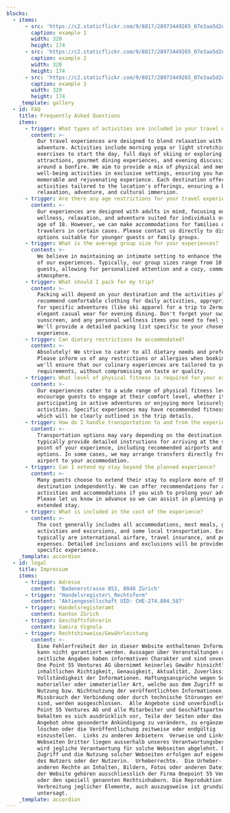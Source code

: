 ```yaml
---
blocks:
  - items:
      - src: 'https://c2.staticflickr.com/9/8817/28973449265_07e3aa5d2e_b.jpg'
        caption: example 1
        width: 320
        height: 174
      - src: 'https://c2.staticflickr.com/9/8817/28973449265_07e3aa5d2e_b.jpg'
        caption: example 2
        width: 320
        height: 174
      - src: 'https://c2.staticflickr.com/9/8817/28973449265_07e3aa5d2e_b.jpg'
        caption: example 3
        width: 320
        height: 174
    _template: gallery
  - id: FAQ
    title: Frequently Asked Questions
    items:
      - trigger: What types of activities are included in your travel experiences?
        content: >-
          Our travel experiences are designed to blend relaxation with
          adventure. Activities include morning yoga or light stretching
          exercises to start the day, full days of skiing or exploring local
          attractions, gourmet dining experiences, and evening discussions
          around a bonfire. We aim to provide a mix of physical and mental
          well-being activities in exclusive settings, ensuring you have a
          memorable and rejuvenating experience. Each destination offers unique
          activities tailored to the location's offerings, ensuring a balance of
          relaxation, adventure, and cultural immersion.
      - trigger: Are there any age restrictions for your travel experiences?
        content: >-
          Our experiences are designed with adults in mind, focusing on
          wellness, relaxation, and adventure suited for individuals over the
          age of 18. However, we can make accommodations for families or younger
          travelers in certain cases. Please contact us directly to discuss
          options suitable for younger guests or family groups.
      - trigger: What is the average group size for your experiences?
        content: >-
          We believe in maintaining an intimate setting to enhance the quality
          of our experiences. Typically, our group sizes range from 10 to 15
          guests, allowing for personalized attention and a cozy, communal
          atmosphere.
      - trigger: What should I pack for my trip?
        content: >-
          Packing will depend on your destination and the activities planned. We
          recommend comfortable clothing for daily activities, appropriate gear
          for specific adventures (like ski apparel for a trip to Zermatt), and
          elegant casual wear for evening dining. Don't forget your swimsuit,
          sunscreen, and any personal wellness items you need to feel your best.
          We'll provide a detailed packing list specific to your chosen
          experience.
      - trigger: Can dietary restrictions be accommodated?
        content: >-
          Absolutely! We strive to cater to all dietary needs and preferences.
          Please inform us of any restrictions or allergies when booking, and
          we'll ensure that our culinary experiences are tailored to your
          requirements, without compromising on taste or quality.
      - trigger: What level of physical fitness is required for your experiences?
        content: >-
          Our experiences cater to a wide range of physical fitness levels. We
          encourage guests to engage at their comfort level, whether it's
          participating in active adventures or enjoying more leisurely
          activities. Specific experiences may have recommended fitness levels,
          which will be clearly outlined in the trip details.
      - trigger: How do I handle transportation to and from the experience?
        content: >-
          Transportation options may vary depending on the destination. We
          typically provide detailed instructions for arriving at the starting
          point of your experience, including recommended airports and transfer
          options. In some cases, we may arrange transfers directly from the
          airport to your accommodation.
      - trigger: Can I extend my stay beyond the planned experience?
        content: >-
          Many guests choose to extend their stay to explore more of the
          destination independently. We can offer recommendations for additional
          activities and accommodations if you wish to prolong your adventure.
          Please let us know in advance so we can assist in planning your
          extended stay.
      - trigger: What is included in the cost of the experience?
        content: >-
          The cost generally includes all accommodations, most meals, guided
          activities and excursions, and some local transportation. Exclusions
          typically are international airfare, travel insurance, and personal
          expenses. Detailed inclusions and exclusions will be provided for each
          specific experience.
    _template: accordion
  - id: legal
    title: Impressum
    items:
      - trigger: Adresse
        content: 'Badenerstrasse 853, 8048 Zürich'
      - trigger: "Handelsregister\_Rechtsform"
        content: 'Aktiengesellschaft UID: CHE-274.804.587'
      - trigger: Handelsregisteramt
        content: Kanton Zürich
      - trigger: Geschäftsführerin
        content: Samira Vignola
      - trigger: Rechtshinweise/Gewährleistung
        content: >-
          Eine Fehlerfreiheit der in dieser Website enthaltenen Informationen
          kann nicht garantiert werden. Aussagen über Veranstaltungen und
          zeitliche Angaben haben informativen Charakter und sind unverbindlich.
          One Point 55 Ventures AG übernimmt keinerlei Gewähr hinsichtlich der
          inhaltlichen Richtigkeit, Genauigkeit, Aktualität, Zuverlässigkeit und
          Vollständigkeit der Informationen. Haftungsansprüche wegen Schäden
          materieller oder immaterieller Art, welche aus dem Zugriff oder der
          Nutzung bzw. Nichtnutzung der veröffentlichten Informationen, durch
          Missbrauch der Verbindung oder durch technische Störungen entstanden
          sind, werden ausgeschlossen.  Alle Angebote sind unverbindlich. One
          Point 55 Ventures AG und alle Mitarbeiter und Geschäftspartner
          behalten es sich ausdrücklich vor, Teile der Seiten oder das gesamte
          Angebot ohne gesonderte Ankündigung zu verändern, zu ergänzen, zu
          löschen oder die Veröffentlichung zeitweise oder endgültig
          einzustellen.  Links zu anderen Anbietern  Verweise und Links auf
          Webseiten Dritter liegen ausserhalb unseres Verantwortungsbereichs. Es
          wird jegliche Verantwortung für solche Webseiten abgelehnt. Der
          Zugriff und die Nutzung solcher Webseiten erfolgen auf eigene Gefahr
          des Nutzers oder der Nutzerin.  Urheberrechte.  Die Urheber- und alle
          anderen Rechte an Inhalten, Bildern, Fotos oder anderen Dateien auf
          der Website gehören ausschliesslich der Firma Onepoint 55 Ventures
          oder den speziell genannten Rechtsinhabern. Die Reproduktion oder
          Verbreitung jeglicher Elemente, auch auszugsweise ist grundsätzlich
          untersagt.
    _template: accordion
---
```


